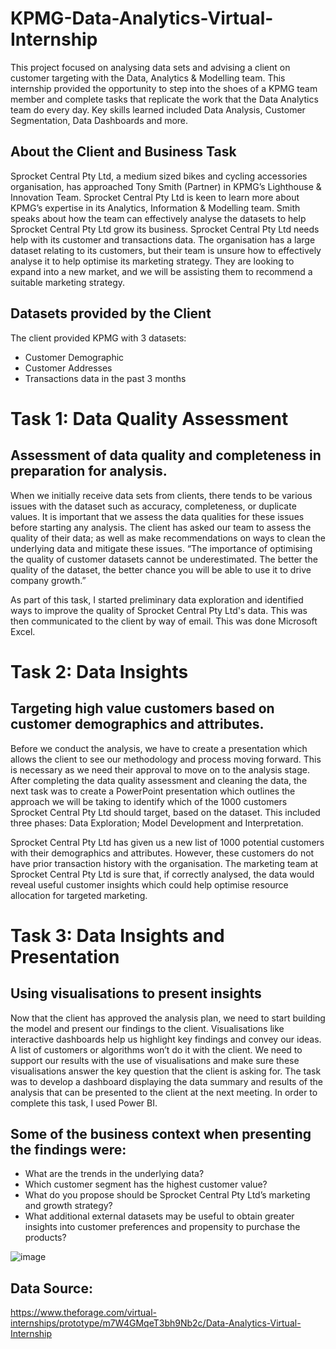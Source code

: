 # KPMG-Data-Analytics-Virtual-Internship

This project focused on analysing data sets and advising a client on customer targeting with the Data, Analytics & Modelling team. This internship provided the opportunity to step into the shoes of a KPMG team member and complete tasks that replicate the work that the Data Analytics team do every day. Key skills learned included Data Analysis, Customer Segmentation, Data Dashboards and more. 

## About the Client and Business Task

Sprocket Central Pty Ltd, a medium sized bikes and cycling accessories organisation, has approached Tony Smith (Partner) in KPMG’s Lighthouse & Innovation Team. Sprocket Central Pty Ltd is keen to learn more about KPMG’s expertise in its Analytics, Information & Modelling team. Smith speaks about how the team can effectively analyse the datasets to help Sprocket Central Pty Ltd grow its business. Sprocket Central Pty Ltd needs help with its customer and transactions data. The organisation has a large dataset relating to its customers, but their team is unsure how to effectively analyse it to help optimise its marketing strategy. They are looking to expand into a new market, and we will be assisting them to recommend a suitable marketing strategy.

## Datasets provided by the Client

The client provided KPMG with 3 datasets:

* Customer Demographic
* Customer Addresses
* Transactions data in the past 3 months

# Task 1: Data Quality Assessment
## Assessment of data quality and completeness in preparation for analysis. 

When we initially receive data sets from clients, there tends to be various issues with the dataset such as accuracy, completeness, or duplicate values. It is important that we assess the data qualities for these issues before starting any analysis. The client has asked our team to assess the quality of their data; as well as make recommendations on ways to clean the underlying data and mitigate these issues. “The importance of optimising the quality of customer datasets cannot be underestimated. The better the quality of the dataset, the better chance you will be able to use it to drive company growth.”

As part of this task, I started preliminary data exploration and identified ways to improve the quality of Sprocket Central Pty Ltd's data. This was then communicated to the client by way of email. This was done Microsoft Excel. 

# Task 2: Data Insights
## Targeting high value customers based on customer demographics and attributes.

Before we conduct the analysis, we have to create a presentation which allows the client to see our methodology and process moving forward. This is necessary as we need their approval to move on to the analysis stage. After completing the data quality assessment and cleaning the data, the next task was to create a PowerPoint presentation which outlines the approach we will be taking to identify which of the 1000 customers Sprocket Central Pty Ltd should target, based on the dataset. This included three phases: Data Exploration; Model Development and Interpretation. 

Sprocket Central Pty Ltd has given us a new list of 1000 potential customers with their demographics and attributes. However, these customers do not have prior transaction history with the organisation. The marketing team at Sprocket Central Pty Ltd is sure that, if correctly analysed, the data would reveal useful customer insights which could help optimise resource allocation for targeted marketing. 

# Task 3: Data Insights and Presentation
## Using visualisations to present insights 

Now that the client has approved the analysis plan, we need to start building the model and present our findings to the client. Visualisations like interactive dashboards help us highlight key findings and convey our ideas. A list of customers or algorithms won’t do it with the client. We need to support our results with the use of visualisations and make sure these visualisations answer the key question that the client is asking for. The task was to develop a dashboard displaying the data summary and results of the analysis that can be presented to the client at the next meeting. In order to complete this task, I used Power BI. 

## Some of the business context when presenting the findings were: 

* What are the trends in the underlying data?
* Which customer segment has the highest customer value? 
* What do you propose should be Sprocket Central Pty Ltd’s marketing and growth strategy?
* What additional external datasets may be useful to obtain greater insights into customer preferences and propensity to purchase the products? 

![image](https://github.com/MariaTayo/KPMG-Data-Analytics-Virtual-Internship/assets/117232459/3250d7bd-6932-4808-bbff-5cbb2a58483c)


## Data Source:   
https://www.theforage.com/virtual-internships/prototype/m7W4GMqeT3bh9Nb2c/Data-Analytics-Virtual-Internship 
